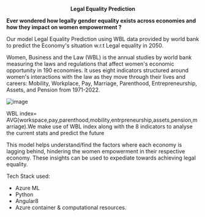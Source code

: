 <p align="center">
  <strong>Legal Equality Prediction</strong>
</p>

**Ever wondered how legally gender equality exists across economies and how they impact on women empowerment ?**

Our model Legal Equality Prediction using WBL data provided by world bank to predict the Economy&#39;s situation w.r.t Legal equality in 2050.

Women, Business and the Law (WBL) is the annual studies by world bank measuring the laws and regulations that affect women&#39;s economic opportunity in 190 economies. It uses eight indicators structured around women&#39;s interactions with the law as they move through their lives and careers: Mobility, Workplace, Pay, Marriage, Parenthood, Entrepreneurship, Assets, and Pension from 1971-2022.

![image](https://infygithub.ad.infosys.com/storage/user/34193/files/5a73a071-4811-4c6d-83d1-7a01303a0289)


WBL index= AVG(workspace,pay,parenthood,mobility,entrpreneurship,assets,pension,marriage).We make use of WBL index along with the 8 indicators to analyse the current stats and predict the future

This model helps understand/find the factors where each economy is lagging behind, hindering the women empowerment in their respective economy. These insights can be used to expediate towards achieving legal equality.

Tech Stack used:

- Azure ML
- Python
- Angular8
- Azure container &amp; computational resources.

